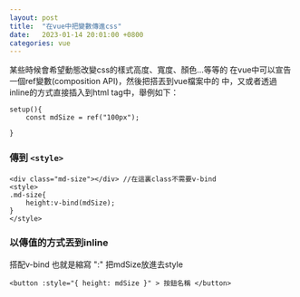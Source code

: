 ```yaml
---
layout: post
title:  "在vue中把變數傳進css"
date:   2023-01-14 20:01:00 +0800
categories: vue
---
```


某些時候會希望動態改變css的樣式高度、寬度、顏色...等等的
在vue中可以宣告一個ref變數(composition API)，然後把搭丟到vue檔案中的 <style></style>中，又或者透過inline的方式直接插入到html tag中，舉例如下：

```
setup(){
    const mdSize = ref("100px");

}
```
### 傳到 `<style>`

```
<div class="md-size"></div> //在這裏class不需要v-bind
<style>
.md-size{
    height:v-bind(mdSize);
}
</style>    
```

### 以傳值的方式丟到inline

搭配v-bind 也就是縮寫 ":"
把mdSize放進去style

```
<button :style="{ height: mdSize }" > 按鈕名稱 </button>
```
